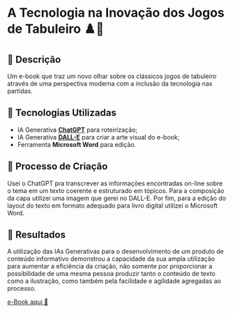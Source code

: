 # A Tecnologia na Inovação dos Jogos de Tabuleiro ♟️🎲

## 📒 Descrição
Um e-book que traz um novo olhar sobre os clássicos jogos de tabuleiro através de uma perspectiva moderna com a inclusão da tecnologia nas partidas.

## 🤖 Tecnologias Utilizadas
- IA Generativa **[ChatGPT](https://chat.openai.com)** para roteirização;
- IA Generativa **[DALL-E](https://chatgpt.com/g/g-2fkFE8rbu-dall-e)** para criar a arte visual do e-book;
- Ferramenta **Microsoft Word** para edição.

## 🧐 Processo de Criação
Usei o ChatGPT pra transcrever as informações encontradas on-line sobre o tema em um texto coerente e estruturado em tópicos. Para a composição da capa utilizei uma imagem que gerei no DALL-E. Por fim, para a edição do layout do texto em formato adequado para livro digital utilizei o Microsoft Word. 

## 🚀 Resultados
A utilização das IAs Generativas para o desenvolvimento de um produto de conteúdo informativo demonstrou a capacidade da sua ampla utilização para aumentar a eficiência da criação, não somente por proporcionar a possibilidade de uma mesma pessoa produzir tanto o conteúdo de texto como a ilustração, como também pela facilidade e agilidade agregadas ao processo. 

[e-Book aqui 📖](https://github.com/user-attachments/files/18336609/e-Book_ATecnologianaInovacaodosJogosdeTabuleiro_FulanodeTal.pdf)
